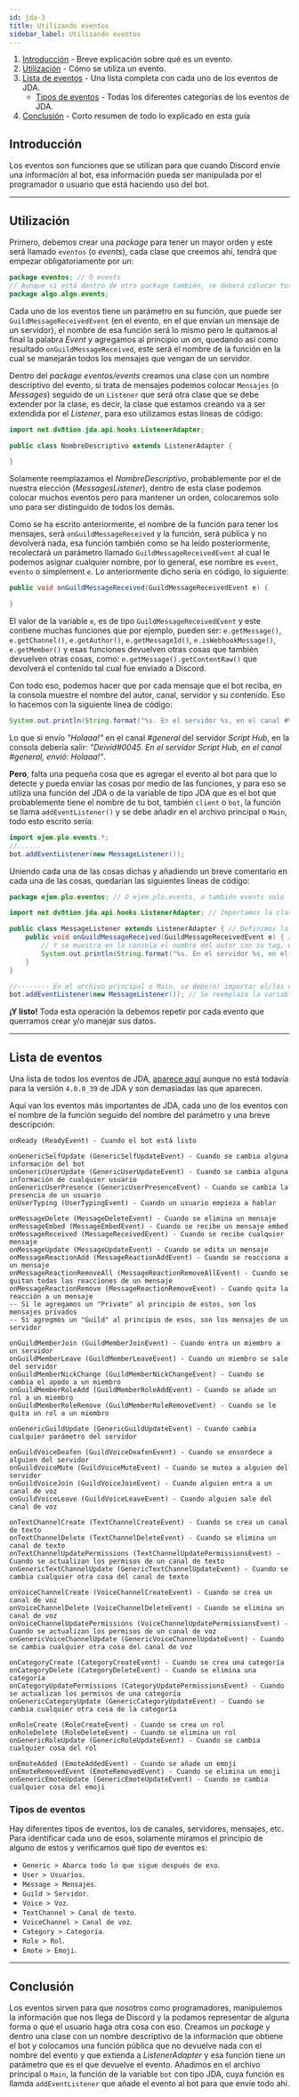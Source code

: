 ```yaml
---
id: jda-3
title: Utilizando eventos
sidebar_label: Utilizando eventos
---
```


1. [Introducción](#introducción) - Breve explicación sobre qué es un evento.
2. [Utilización](#utilización) - Cómo se utiliza un evento.
3. [Lista de eventos](#lista-de-eventos) - Una lista completa con cada uno de los eventos de JDA.
    - [Tipos de eventos](#tipos-de-eventos) - Todas los diferentes categorías de los eventos de JDA.
4. [Conclusión](#conclusión) - Corto resumen de todo lo explicado en esta guía

## Introducción
Los eventos son funciones que se utilizan para que cuando Discord envíe una información al bot, esa información pueda ser manipulada por el programador o usuario que está haciendo uso del bot.

---

## Utilización
Primero, debemos crear una *package* para tener un mayor orden y este será llamado `eventos` (o *events*), cada clase que creemos ahí, tendrá que empezar obligatoriamente por un:
```java
package eventos; // O events
// Aunque si está dentro de otro package también, se deberá colocar totalmente el package, es decir:
package algo.algo.events;
```

Cada uno de los eventos tiene un parámetro en su función, que puede ser `GuildMessageReceivedEvent` (en el evento, en el que envían un mensaje de un servidor), el nombre de esa función será lo mismo pero le quitamos al final la palabra *Event* y agregamos al principio un *on*, quedando así como resultado `onGuildMessageReceived`, este será el nombre de la función en la cual se manejarán todos los mensajes que vengan de un servidor.

Dentro del *package eventos/events* creamos una clase con un nombre descriptivo del evento, si trata de mensajes podemos colocar `Mensajes` (o *Messages*) seguido de un `Listener` que será otra clase que se debe extender por la clase, es decir, la clase que estamos creando va a ser extendida por el *Listener*, para eso utilizamos estas líneas de código:
```java
import net.dv8tion.jda.api.hooks.ListenerAdapter;

public class NombreDescriptivo extends ListenerAdapter {

}
```
Solamente reemplazamos el *NombreDescriptivo*, probablemente por el de nuestra elección (*MessagesListener*), dentro de esta clase podemos colocar muchos eventos pero para mantener un orden, colocaremos solo uno para ser distinguido de todos los demás.

Como se ha escrito anteriormente, el nombre de la función para tener los mensajes, será `onGuildMessageReceived` y la función, será pública y no devolverá nada, esa función también como se ha leído posteriormente, recolectará un parámetro llamado `GuildMessageReceivedEvent` al cual le podemos asignar cualquier nombre, por lo general, ese nombre es `event`, `evento` o simplement `e`. Lo anteriormente dicho sería en código, lo siguiente:
```java
public void onGuildMessageReceived(GuildMessageReceivedEvent e) {

}
```
El valor de la variable `e`, es de tipo `GuildMessageReceivedEvent` y este contiene muchas funciones que por ejemplo, pueden ser:
`e.getMessage()`, `e.getChannel()`, `e.getAuthor()`, `e.getMessageId()`, `e.isWebhookMessage()`, `e.getMember()` y esas funciones devuelven otras cosas que también devuelven otras cosas, como: `e.getMessage().getContentRaw()` que devolverá el contenido tal cual fue enviado a Discord.

Con todo eso, podemos hacer que por cada mensaje que el bot reciba, en la consola muestre el nombre del autor, canal, servidor y su contenido. Eso lo hacemos con la siguiente línea de código:
```java
System.out.println(String.format("%s. En el servidor %s, en el canal #%s, envió: %s", e.getAuthor().getAsTag(), e.getGuild().getName(), e.getChannel().getName(), e.getMessage().getContentRaw()));
```
Lo que si envío *"Holaaa!"* en el canal *#general* del servidor *Script Hub*, en la consola debería salir: *"Deivid#0045. En el servidor Script Hub, en el canal #general, envió: Holaaa!"*.

**Pero**, falta una pequeña cosa que es agregar el evento al bot para que lo detecte y pueda enviar las cosas por medio de las funciones, y para eso se utiliza una función del JDA o de la variable de tipo JDA que es el bot que probablemente tiene el nombre de tu bot, también `client` o `bot`, la función se llama `addEventListener()` y se debe añadir en el archivo principal o `Main`, todo esto escrito sería:
```java
import ejem.plo.events.*;
//......
bot.addEventListener(new MessageListener());
```

Uniendo cada una de las cosas dichas y añadiendo un breve comentario en cada una de las cosas, quedarían las siguientes líneas de código:
```java
package ejem.plo.eventos; // O ejem.plo.events, o también events solo

import net.dv8tion.jda.api.hooks.ListenerAdapter; // Importamos la clase que será extendida, la cual es: ListenerAdapter

public class MessageListener extends ListenerAdapter { // Definimos la clase como pública y con el nombre: MessageListener
    public void onGuildMessageReceived(GuildMessageReceivedEvent e) { // Inicio del evento en el cual se recibirán los mensajes provenientes únicamente de un servidor (Guild)
        // Y se muestra en la consola el nombre del autor con su tag, el servidor y canal en el cual se envió el mensaje, y el contenido del mensaje
        System.out.println(String.format("%s. En el servidor %s, en el canal #%s, envió: %s", e.getAuthor().getAsTag(), e.getGuild().getName(), e.getChannel().getName(), e.getMessage().getContentRaw()));
    }
}
```
```java
//-------- En el archivo principal o Main, se debe(n) importar el/los evento(s) y justo después del .build():
bot.addEventListener(new MessageListener()); // Se reemplaza la variable bot por la que se creó al principio en el archivo principal
```

**¡Y listo!** Toda esta operación la debemos repetir por cada evento que querramos crear y/o manejar sus datos.

---

## Lista de eventos
Una lista de todos los eventos de JDA, [aparece aquí](https://github.com/DV8FromTheWorld/JDA/wiki/8%29-List-of-Events) aunque no está todavía para la versión `4.0.0_39` de JDA y son demasiadas las que aparecen.

Aquí van los eventos más importantes de JDA, cada uno de los eventos con el nombre de la función seguido del nombre del parámetro y una breve descripción:
```
onReady (ReadyEvent) - Cuando el bot está listo

onGenericSelfUpdate (GenericSelfUpdateEvent) - Cuando se cambia alguna información del bot
onGenericUserUpdate (GenericUserUpdateEvent) - Cuando se cambia alguna información de cualquier usuario
onGenericUserPresence (GenericUserPresenceEvent) - Cuando se cambia la presencia de un usuario
onUserTyping (UserTypingEvent) - Cuando un usuario empieza a hablar

onMessageDelete (MessageDeleteEvent) - Cuando se elimina un mensaje
onMessageEmbed (MessageEmbedEvent) - Cuando se recibe un mensaje embed
onMessageReceived (MessageReceivedEvent) - Cuando se recibe cualquier mensaje
onMessageUpdate (MessageUpdateEvent) - Cuando se edita un mensaje
onMessageReactionAdd (MessageReactionAddEvent) - Cuando se reacciona a un mensaje
onMessageReactionRemoveAll (MessageReactionRemoveAllEvent) - Cuando se quitan todas las reacciones de un mensaje
onMessageReactionRemove (MessageReactionRemoveEvent) - Cuando quita la reacción a un mensaje
-- Si le agregamos un "Private" al principio de estos, son los mensajes privados
-- Si agregmos un "Guild" al principio de esos, son los mensajes de un servidor

onGuildMemberJoin (GuildMemberJoinEvent) - Cuando entra un miembro a un servidor
onGuildMemberLeave (GuildMemberLeaveEvent) - Cuando un miembro se sale del servidor
onGuildMemberNickChange (GuildMemberNickChangeEvent) - Cuando se cambia el apodo a un miembro
onGuildMemberRoleAdd (GuildMemberRoleAddEvent) - Cuando se añade un rol a un miembro
onGuildMemberRoleRemove (GuildMemberRoleRemoveEvent) - Cuando se le quita un rol a un miembro

onGenericGuildUpdate (GenericGuildUpdateEvent) - Cuando cambia cualquier parámetro del servidor

onGuildVoiceDeafen (GuildVoiceDeafenEvent) - Cuando se ensordece a alguien del servidor
onGuildVoiceMute (GuildVoiceMuteEvent) - Cuando se mutea a alguien del servidor
onGuildVoiceJoin (GuildVoiceJoinEvent) - Cuando alguien entra a un canal de voz
onGuildVoiceLeave (GuildVoiceLeaveEvent) - Cuando alguien sale del canal de voz

onTextChannelCreate (TextChannelCreateEvent) - Cuando se crea un canal de texto
onTextChannelDelete (TextChannelDeleteEvent) - Cuando se elimina un canal de texto
onTextChannelUpdatePermissions (TextChannelUpdatePermissionsEvent) - Cuando se actualizan los permisos de un canal de texto
onGenericTextChannelUpdate (GenericTextChannelUpdateEvent) - Cuando se cambia cualquier otra cosa del canal de texto

onVoiceChannelCreate (VoiceChannelCreateEvent) - Cuando se crea un canal de voz
onVoiceChannelDelete (VoiceChannelDeleteEvent) - Cuando se elimina un canal de voz
onVoiceChannelUpdatePermissions (VoiceChannelUpdatePermissionsEvent) - Cuando se actualizan los permisos de un canal de voz
onGenericVoiceChannelUpdate (GenericVoiceChannelUpdateEvent) - Cuando se cambia cualquier otra cosa del canal de voz

onCategoryCreate (CategoryCreateEvent) - Cuando se crea una categoría
onCategoryDelete (CategoryDeleteEvent) - Cuando se elimina una categoría
onCategoryUpdatePermissions (CategoryUpdatePermissionsEvent) - Cuando se actualizan los permisos de una categoría
onGenericCategoryUpdate (GenericCategoryUpdateEvent) - Cuando se cambia cualquier otra cosa de la categoría

onRoleCreate (RoleCreateEvent) - Cuando se crea un rol
onRoleDelete (RoleDeleteEvent) - Cuando se elimina un rol
onGenericRoleUpdate (GenericRoleUpdateEvent) - Cuando se cambia cualquier cosa del rol

onEmoteAdded (EmoteAddedEvent) - Cuando se añade un emoji
onEmoteRemovedEvent (EmoteRemovedEvent) - Cuando se elimina un emoji
onGenericEmoteUpdate (GenericEmoteUpdateEvent) - Cuando se cambia cualquier cosa del emoji
```

### Tipos de eventos
Hay diferentes tipos de eventos, los de canales, servidores, mensajes, etc.
Para identificar cada uno de esos, solamente miramos el principio de alguno de estos y verificamos qué tipo de eventos es:
- `Generic > Abarca todo lo que sigue después de eso`.
- `User > Usuarios`.
- `Message > Mensajes`.
- `Guild > Servidor`.
- `Voice > Voz`.
- `TextChannel > Canal de texto`.
- `VoiceChannel > Canal de voz`.
- `Category > Categoría`.
- `Role > Rol`.
- `Emote > Emoji`.

---

## Conclusión
Los eventos sirven para que nosotros como programadores, manipulemos la información que nos llega de Discord y la podamos representar de alguna forma o que el usuario haga otra cosa con eso.
Creamos un *package* y dentro una clase con un nombre descriptivo de la información que obtiene el bot y colocamos una función pública que no devuelve nada con el nombre del evento y que extienda a *ListenerAdapter* y esa función tiene un parámetro que es el que devuelve el evento.
Añadimos en el archivo principal o `Main`, la función de la variable `bot` con tipo JDA, cuya función es llamda `addEventListener` que añade el evento al bot para que envíe todo ahí.
